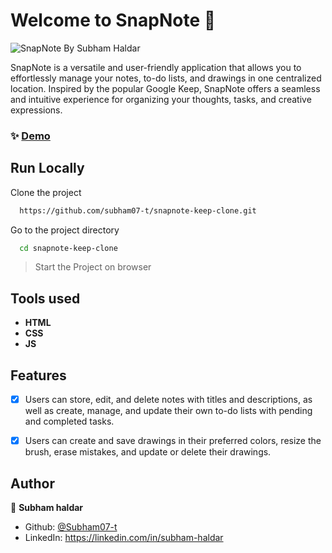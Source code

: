 
# Welcome to SnapNote 👋
![SnapNote By Subham Haldar](https://github.com/subham07-t/snapnote-keep-clone/assets/82716446/8045f986-2cb5-4a22-9010-5dd48c8cd830)

SnapNote is a versatile and user-friendly application that allows you to effortlessly manage your notes, to-do lists, and drawings in one centralized location. Inspired by the popular Google Keep, SnapNote offers a seamless and intuitive experience for organizing your thoughts, tasks, and creative expressions.


### ✨ [Demo](https://snapnote.vercel.app/)


## Run Locally

Clone the project

```sh
  https://github.com/subham07-t/snapnote-keep-clone.git
```

Go to the project directory

```sh
  cd snapnote-keep-clone
```



> Start the Project on browser


## Tools used

- **HTML**
- **CSS**
- **JS**

## Features

- [x] Users can store, edit, and delete notes with titles and descriptions, as well as create, manage, and update their own to-do lists with pending and completed tasks.
- [x] Users can create and save drawings in their preferred colors, resize the brush, erase mistakes, and update or delete their drawings.


## Author

👤 **Subham haldar**

* Github: [@Subham07-t](https://github.com/Subham07-t   )
* LinkedIn: https://linkedin.com/in/subham-haldar

